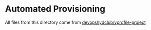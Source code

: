 # Automated Provisioning

All files from this directory come from [devopshydclub/vprofile-project](https://github.com/devopshydclub/vprofile-project/tree/local-setup/vagrant/Automated_provisioning)

